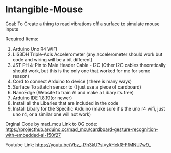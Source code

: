 # Intangible-Mouse
Goal: To Create a thing to read vibrations off a surface to simulate mouse inputs

Required Items:
1. Arduino Uno R4 WIFI
2. LIS3DH Triple-Axis Accelerometer (any accelerometer should work but code and wiring will be a bit different)
3. JST PH 4-Pin to Male Header Cable - I2C (Other I2C cables theoretically should work, but this is the only one that worked for me for some reason)
4. Cord to connect Arduino to device ( there is many ways)
5. Surface To attatch sensor to (I just use a piece of cardboard)
6. NanoEdge (Website to train AI and make a Libary its free)
7. Arduino IDE 1.8.19(or newer)
8. Install all the Libaries that are included in the code
9. Install Libary for the Specific Arduino (make sure it's the uno r4 wifi, just uno r4, or a similar one will not work)


Orginal Code by mad_mcu
Link to OG code: https://projecthub.arduino.cc/mad_mcu/cardboard-gesture-recognition-with-embedded-ai-150f27

Youtube Link: https://youtu.be/Vbz_-l7h3kU?si=yAHekR-FfMNU7w9_
